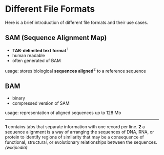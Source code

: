 # Different File Formats
Here is a brief introduction of different file formats and their use cases.

## SAM (Sequence Alignment Map)
- **TAB-delimited text format**<sup>1</sup>
- human readable
- often generated of BAM

usage: stores biological **sequences aligned**<sup>2</sup> to a reference sequence

## BAM 
- binary
- compressed version of SAM

usage: representation of aligned sequences up to 128 Mb


















-------------
**1** contains tabs that separate information with one record per line.
**2** a sequence alignment is a way of arranging the sequences of DNA, RNA, or protein to identify regions of similarity that may be a consequence of functional, structural, or evolutionary relationships between the sequences. *(wikipedia)*
